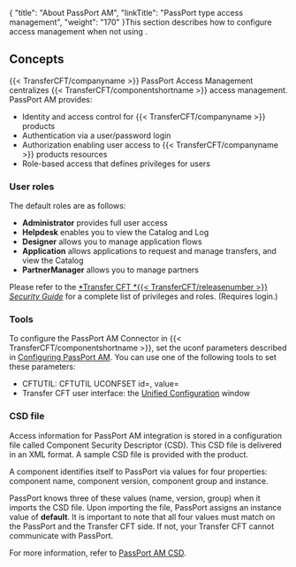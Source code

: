 {
    "title": "About PassPort AM",
    "linkTitle": "PassPort type access management",
    "weight": "170"
}This section describes how to configure access management when not using .

## Concepts

{{< TransferCFT/companyname  >}} PassPort Access Management centralizes {{< TransferCFT/componentshortname  >}} access management. PassPort AM provides:

-   Identity and access
    control for {{< TransferCFT/companyname >}} products
-   Authentication
    via a user/password login
-   Authorization enabling
    user access to {{< TransferCFT/companyname >}} products resources
-   Role-based access
    that defines privileges for users

### User roles

The default  roles are as follows:

-   **Administrator** provides full user access
-   **Helpdesk** enables you to view the Catalog and Log
-   **Designer** allows you to manage application flows
-   **Application** allows applications to request and manage transfers, and view the Catalog
-   **PartnerManager** allows you to manage partners

Please refer to the [*Transfer CFT *{{< TransferCFT/releasenumber  >}} *Security Guide*](https://docs.axway.com/bundle/TransferCFT_38_SecurityGuide_allOS_en_HTML5/page/Content/security_guide/predefined_privileges.htm) for a complete list of privileges and roles. (Requires login.)

### Tools

To configure the PassPort AM Connector in {{< TransferCFT/componentshortname  >}}, set the uconf
parameters described in [Configuring PassPort AM](configure_passport_am). You can use one of the following tools to set these parameters:

-   CFTUTIL: CFTUTIL
    UCONFSET id=, value=
-   Transfer CFT user interface:
    the [Unified Configuration](../../admin_intro/uconf/uconf_interface_actions) window

<span id="CSD file"></span>

### CSD file

Access information for PassPort AM integration is stored in a configuration
file called Component Security Descriptor (CSD). This CSD file is delivered in an XML
format. A sample CSD file is provided with
the product.

A component identifies itself to PassPort via values for four properties: component name, component version, component group and instance.

PassPort knows three of these values (name, version, group) when it imports the CSD file. Upon importing the file, PassPort assigns an instance value of **default**. It is important to note that all four values must match on the PassPort and the Transfer CFT side. If not, your Transfer CFT cannot communicate with PassPort.

For more information, refer to [PassPort AM CSD](passport_am_csd).
